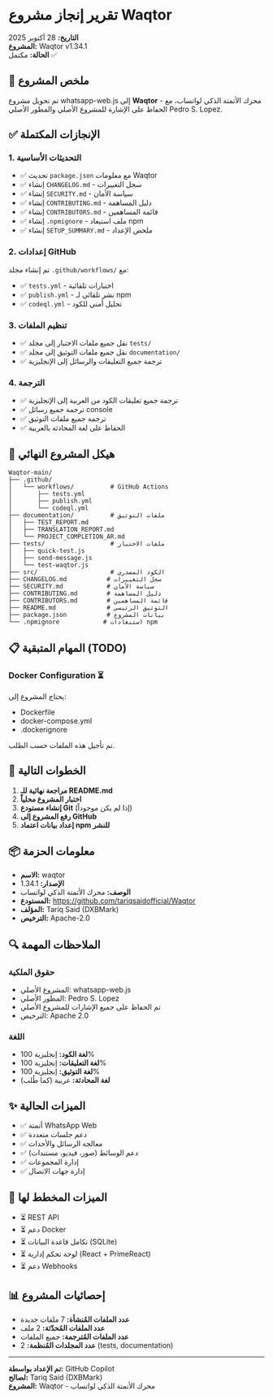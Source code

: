 # تقرير إنجاز مشروع Waqtor

**التاريخ:** 28 أكتوبر 2025  
**المشروع:** Waqtor v1.34.1  
**الحالة:** مكتمل ✅

## 📝 ملخص المشروع

تم تحويل مشروع whatsapp-web.js إلى **Waqtor** - محرك الأتمتة الذكي لواتساب، مع الحفاظ على الإشارة للمشروع الأصلي والمطور الأصلي Pedro S. Lopez.

## ✅ الإنجازات المكتملة

### 1. التحديثات الأساسية
- ✅ تحديث `package.json` مع معلومات Waqtor
- ✅ إنشاء `CHANGELOG.md` - سجل التغييرات
- ✅ إنشاء `SECURITY.md` - سياسة الأمان
- ✅ إنشاء `CONTRIBUTING.md` - دليل المساهمة
- ✅ إنشاء `CONTRIBUTORS.md` - قائمة المساهمين
- ✅ إنشاء `.npmignore` - ملف استبعاد npm
- ✅ إنشاء `SETUP_SUMMARY.md` - ملخص الإعداد

### 2. إعدادات GitHub
تم إنشاء مجلد `.github/workflows/` مع:
- ✅ `tests.yml` - اختبارات تلقائية
- ✅ `publish.yml` - نشر تلقائي لـ npm
- ✅ `codeql.yml` - تحليل أمني للكود

### 3. تنظيم الملفات
- ✅ نقل جميع ملفات الاختبار إلى مجلد `tests/`
- ✅ نقل جميع ملفات التوثيق إلى مجلد `documentation/`
- ✅ ترجمة جميع التعليقات والرسائل إلى الإنجليزية

### 4. الترجمة
- ✅ ترجمة جميع تعليقات الكود من العربية إلى الإنجليزية
- ✅ ترجمة جميع رسائل console
- ✅ ترجمة جميع ملفات التوثيق
- ✅ الحفاظ على لغة المحادثة بالعربية

## 📂 هيكل المشروع النهائي

```
Waqtor-main/
├── .github/
│   └── workflows/          # GitHub Actions
│       ├── tests.yml
│       ├── publish.yml
│       └── codeql.yml
├── documentation/          # ملفات التوثيق
│   ├── TEST_REPORT.md
│   ├── TRANSLATION_REPORT.md
│   └── PROJECT_COMPLETION_AR.md
├── tests/                  # ملفات الاختبار
│   ├── quick-test.js
│   ├── send-message.js
│   └── test-waqtor.js
├── src/                    # الكود المصدري
├── CHANGELOG.md           # سجل التغييرات
├── SECURITY.md            # سياسة الأمان
├── CONTRIBUTING.md        # دليل المساهمة
├── CONTRIBUTORS.md        # قائمة المساهمين
├── README.md              # التوثيق الرئيسي
├── package.json           # بيانات المشروع
└── .npmignore            # استبعادات npm
```

## 📋 المهام المتبقية (TODO)

### Docker Configuration ⏳
يحتاج المشروع إلى:
- Dockerfile
- docker-compose.yml
- .dockerignore

تم تأجيل هذه الملفات حسب الطلب.

## 🎯 الخطوات التالية

1. **مراجعة نهائية للـ README.md**
2. **اختبار المشروع محلياً**
3. **إنشاء مستودع Git** (إذا لم يكن موجوداً)
4. **رفع المشروع إلى GitHub**
5. **إعداد بيانات اعتماد npm للنشر**

## 📦 معلومات الحزمة

- **الاسم:** waqtor
- **الإصدار:** 1.34.1
- **الوصف:** محرك الأتمتة الذكي لواتساب
- **المستودع:** https://github.com/tariqsaidofficial/Waqtor
- **المؤلف:** Tariq Said (DXBMark)
- **الترخيص:** Apache-2.0

## 🔍 الملاحظات المهمة

### حقوق الملكية
- المشروع الأصلي: whatsapp-web.js
- المطور الأصلي: Pedro S. Lopez
- تم الحفاظ على جميع الإشارات للمشروع الأصلي
- الترخيص: Apache 2.0

### اللغة
- **لغة الكود:** إنجليزية 100%
- **لغة التعليقات:** إنجليزية 100%
- **لغة التوثيق:** إنجليزية 100%
- **لغة المحادثة:** عربية (كما طُلب)

## ✨ الميزات الحالية

- ✅ أتمتة WhatsApp Web
- ✅ دعم جلسات متعددة
- ✅ معالجة الرسائل والأحداث
- ✅ دعم الوسائط (صور، فيديو، مستندات)
- ✅ إدارة المجموعات
- ✅ إدارة جهات الاتصال

## 🚀 الميزات المخطط لها

- ⏳ REST API
- ⏳ دعم Docker
- ⏳ تكامل قاعدة البيانات (SQLite)
- ⏳ لوحة تحكم إدارية (React + PrimeReact)
- ⏳ دعم Webhooks

## 📊 إحصائيات المشروع

- **عدد الملفات المُنشأة:** 7 ملفات جديدة
- **عدد الملفات المُحدّثة:** 2 ملف
- **عدد الملفات المُترجمة:** جميع الملفات
- **عدد المجلدات المُنظمة:** 2 (tests, documentation)

---

**تم الإعداد بواسطة:** GitHub Copilot  
**لصالح:** Tariq Said (DXBMark)  
**المشروع:** Waqtor - محرك الأتمتة الذكي لواتساب
